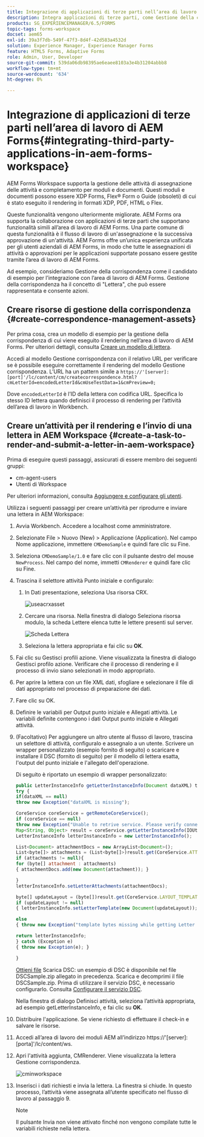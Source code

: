 ```yaml
---
title: Integrazione di applicazioni di terze parti nell’area di lavoro di AEM Forms
description: Integra applicazioni di terze parti, come Gestione della corrispondenza, nell’area di lavoro di AEM Forms.
products: SG_EXPERIENCEMANAGER/6.5/FORMS
topic-tags: forms-workspace
docset: aem65
exl-id: 39a3f7db-549f-47f3-8d4f-42d583a4532d
solution: Experience Manager, Experience Manager Forms
feature: HTML5 Forms, Adaptive Forms
role: Admin, User, Developer
source-git-commit: 539da06db98395ae6eaee8103a3e4b31204abbb8
workflow-type: tm+mt
source-wordcount: '634'
ht-degree: 0%

---
```


# Integrazione di applicazioni di terze parti nell’area di lavoro di AEM Forms{#integrating-third-party-applications-in-aem-forms-workspace}

AEM Forms Workspace supporta la gestione delle attività di assegnazione delle attività e completamento per moduli e documenti. Questi moduli e documenti possono essere XDP Forms, Flex® Form o Guide (obsoleti) di cui è stato eseguito il rendering in formati XDP, PDF, HTML o Flex.

Queste funzionalità vengono ulteriormente migliorate. AEM Forms ora supporta la collaborazione con applicazioni di terze parti che supportano funzionalità simili all’area di lavoro di AEM Forms. Una parte comune di questa funzionalità è il flusso di lavoro di un&#39;assegnazione e la successiva approvazione di un&#39;attività. AEM Forms offre un’unica esperienza unificata per gli utenti aziendali di AEM Forms, in modo che tutte le assegnazioni di attività o approvazioni per le applicazioni supportate possano essere gestite tramite l’area di lavoro di AEM Forms.

Ad esempio, consideriamo Gestione della corrispondenza come il candidato di esempio per l’integrazione con l’area di lavoro di AEM Forms. Gestione della corrispondenza ha il concetto di &quot;Lettera&quot;, che può essere rappresentata e consente azioni.

## Creare risorse di gestione della corrispondenza {#create-correspondence-management-assets}

Per prima cosa, crea un modello di esempio per la gestione della corrispondenza di cui viene eseguito il rendering nell’area di lavoro di AEM Forms. Per ulteriori dettagli, consulta [Creare un modello di lettera](../../forms/using/create-letter.md).

Accedi al modello Gestione corrispondenza con il relativo URL per verificare se è possibile eseguire correttamente il rendering del modello Gestione corrispondenza. L’URL ha un pattern simile a `https://'[server]:[port]'/lc/content/cm/createcorrespondence.html?cmLetterId=encodedLetterId&cmUseTestData=1&cmPreview=0;`

Dove `encodedLetterId` è l’ID della lettera con codifica URL. Specifica lo stesso ID lettera quando definisci il processo di rendering per l’attività dell’area di lavoro in Workbench.

## Creare un’attività per il rendering e l’invio di una lettera in AEM Workspace {#create-a-task-to-render-and-submit-a-letter-in-aem-workspace}

Prima di eseguire questi passaggi, assicurati di essere membro dei seguenti gruppi:

* cm-agent-users
* Utenti di Workspace

Per ulteriori informazioni, consulta [Aggiungere e configurare gli utenti](/help/forms/using/admin-help/adding-configuring-users.md).

Utilizza i seguenti passaggi per creare un’attività per riprodurre e inviare una lettera in AEM Workspace:

1. Avvia Workbench. Accedere a localhost come amministratore.
1. Selezionate File > Nuovo (New) > Applicazione (Application). Nel campo Nome applicazione, immettere `CMDemoSample` e quindi fare clic su Fine.
1. Seleziona `CMDemoSample/1.0` e fare clic con il pulsante destro del mouse `NewProcess`. Nel campo del nome, immetti `CMRenderer` e quindi fare clic su Fine.
1. Trascina il selettore attività Punto iniziale e configuralo:

   1. In Dati presentazione, seleziona Usa risorsa CRX.

      ![useacrxasset](assets/useacrxasset.png)

   1. Cercare una risorsa. Nella finestra di dialogo Seleziona risorsa modulo, la scheda Lettere elenca tutte le lettere presenti sul server.

      ![Scheda Lettera](assets/letter_tab_new.png)

   1. Seleziona la lettera appropriata e fai clic su **OK**.

1. Fai clic su Gestisci profili azione. Viene visualizzata la finestra di dialogo Gestisci profilo azione. Verificare che il processo di rendering e il processo di invio siano selezionati in modo appropriato.
1. Per aprire la lettera con un file XML dati, sfogliare e selezionare il file di dati appropriato nel processo di preparazione dei dati.
1. Fare clic su OK.
1. Definire le variabili per Output punto iniziale e Allegati attività. Le variabili definite contengono i dati Output punto iniziale e Allegati attività.
1. (Facoltativo) Per aggiungere un altro utente al flusso di lavoro, trascina un selettore di attività, configuralo e assegnalo a un utente. Scrivere un wrapper personalizzato (esempio fornito di seguito) o scaricare e installare il DSC (fornito di seguito) per il modello di lettera esatta, l&#39;output del punto iniziale e l&#39;allegato dell&#39;operazione.

   Di seguito è riportato un esempio di wrapper personalizzato:

   ```javascript
   public LetterInstanceInfo getLetterInstanceInfo(Document dataXML) throws Exception {
   try {
   if(dataXML == null)
   throw new Exception("dataXML is missing");
   
   CoreService coreService = getRemoteCoreService();
   if (coreService == null)
   throw new Exception("Unable to retrive service. Please verify connection details.");
   Map<String, Object> result = coreService.getLetterInstanceInfo(IOUtils.toString(dataXML.getInputStream(), "UTF-8"));
   LetterInstanceInfo letterInstanceInfo = new LetterInstanceInfo();
   
   List<Document> attachmentDocs = new ArrayList<Document>();
   List<byte[]> attachments = (List<byte[]>)result.get(CoreService.ATTACHMENT_KEY);
   if (attachments != null){
   for (byte[] attachment : attachments)
   { attachmentDocs.add(new Document(attachment)); }
   
   }
   letterInstanceInfo.setLetterAttachments(attachmentDocs);
   
   byte[] updateLayout = (byte[])result.get(CoreService.LAYOUT_TEMPLATE_KEY);
   if (updateLayout != null)
   { letterInstanceInfo.setLetterTemplate(new Document(updateLayout)); }
   
   else
   { throw new Exception("template bytes missing while getting Letter instance Info."); }
   
   return letterInstanceInfo;
   } catch (Exception e)
   { throw new Exception(e); }
   
   }
   ```

   [Ottieni file](assets/dscsample.zip)
Scarica DSC: un esempio di DSC è disponibile nel file DSCSample.zip allegato in precedenza. Scarica e decomprimi il file DSCSample.zip. Prima di utilizzare il servizio DSC, è necessario configurarlo. Consulta [Configurare il servizio DSC](../../forms/using/add-action-button-in-create-correspondence-ui.md#p-configure-the-dsc-service-p).

   Nella finestra di dialogo Definisci attività, seleziona l’attività appropriata, ad esempio getLetterInstanceInfo, e fai clic su **OK**.

1. Distribuire l&#39;applicazione. Se viene richiesto di effettuare il check-in e salvare le risorse.
1. Accedi all’area di lavoro dei moduli AEM all’indirizzo https://&#39;[server]:[porta]&#39;/lc/content/ws.
1. Apri l&#39;attività aggiunta, CMRenderer. Viene visualizzata la lettera Gestione corrispondenza.

   ![cminworkspace](assets/cminworkspace.png)

1. Inserisci i dati richiesti e invia la lettera. La finestra si chiude. In questo processo, l’attività viene assegnata all’utente specificato nel flusso di lavoro al passaggio 9.

   >[!NOTE]
   >
   >Il pulsante Invia non viene attivato finché non vengono compilate tutte le variabili richieste nella lettera.
